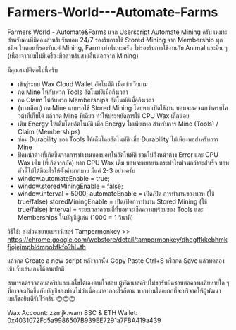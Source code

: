 # Farmers-World---Automate-Farms
Farmers World - Automate&amp;Farms
แจก Userscript Automate Mining ครับ
เหมาะสำหรับคนที่มีคอมสำหรับรันบอท 24/7
รองรับการใช้ Stored Mining จาก Membership ทุกชนิด
ในตอนนี้รองรับแค่ Mining, Farm เท่านั้นนะครับ
ไม่รองรับการใช้งานกับ Animal และอื่น ๆ
(เนื่องจากผมไม่มีเครื่องมือสำหรับสายอื่นนอกจาก Mining)

มีคุณสมบัติต่อไปนี้ครับ
  - เข้าสู่ระบบ Wax Cloud Wallet อัตโนมัติ เมื่อเข้าเว็บเกม
  - กด Mine ให้กับพวก Tools อัตโนมัติเมื่อถึงเวลา
  - กด Claim ให้กับพวก Memberships อัตโนมัติเมื่อถึงเวลา
  - (ทางเลือก) กด Mine แบบรอใช้ Stored Mining
    โดยหากเปิดใช้งาน บอทจะรอจนกว่าครบโควต้าที่เก็บได้
    แล้วกด Mine ทีเดียว ทำให้ประหยัดการใช้ CPU Wax เล็กน้อย
  - เติม Energy ให้เต็มโดยอัตโนมัติ เมื่อ Energy ไม่เพียงพอ
    สำหรับการ Mine (Tools) / Claim (Memberships)
  - ซ่อม Durability ของ Tools ให้เต็มโดยอัตโนมัติ
    เมื่อ Durability ไม่เพียงพอสำหรับการ Mine
  - ปิดหน้าต่างที่เกิดขึ้นจากการทำงานของบอทให้อัตโนมัติ
    รวมไปถึงหน้าต่าง Error และ CPU Wax เต็ม (ที่เกิดจากบัค)
    หาก CPU Wax เต็ม บอทจะพยายามกระทำใหม่จนกว่าจะสำเร็จ
บอทตัวนี้ไม่ได้มีอะไรให้ตั้งค่ามากมาย มีแค่ 2-3 อย่างครับ
  - window.automateEnable = true;
  - window.storedMiningEnable = false;
  - window.interval = 5000;
automateEnable = เปิด/ปิด การทำงานของบอท (ใช้ true/false)
storedMiningEnable = เปิด/ปิดการทำงาน Stored Mining (ใช้ true/false)
interval = ระยะเวลาความถี่ที่บอทจะเช็คความพร้อมของ Tools และ Memberships ในบัญชีผู้เล่น (1000 = 1 วินาที)

วิธีใช้:
ลงส่วนขยายเบราว์เซอร์ Tampermonkey >> 
https://chrome.google.com/webstore/detail/tampermonkey/dhdgffkkebhmkfjojejmpbldmpobfkfo?hl=th

แล้วกด Create a new script หลังจากนั้น Copy Paste
Ctrl+S หรือกด Save แล้วทดลองเข้าเว็บเล่นเกมได้ตามปกติ

สามารถตรวจสอบสคริปและแก้ไขได้เองตามใจชอบ
ผู้พัฒนาสคริปไม่ขอรับผิดชอบต่อความเสียหายใด ๆ
ที่อาจจะเกิดขึ้นกับบัญชีของท่านไม่ว่าเนื่องมาจากอะไรก็ตาม
หากท่านใดอยากที่จะบริจาคให้ผู้พัฒนา
ผมก็ขอยินดีรับไว้ครับ 😊😊😊

Wax Account: zzmjk.wam
BSC & ETH Wallet: 0x4031072Fd5a9986507B939EE7291a7FBA419a439
